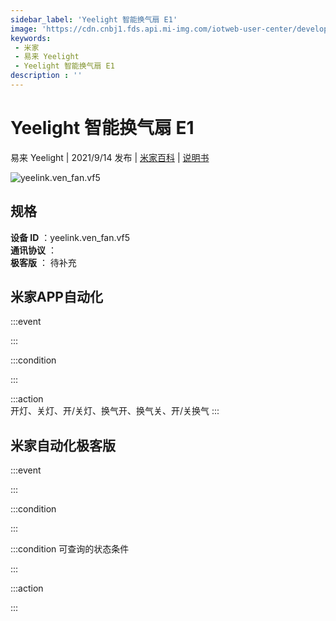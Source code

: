 ```yaml
---
sidebar_label: 'Yeelight 智能换气扇 E1'
image: 'https://cdn.cnbj1.fds.api.mi-img.com/iotweb-user-center/developer_1679047957879pMHZcjOC.png?GalaxyAccessKeyId=AKVGLQWBOVIRQ3XLEW&Expires=9223372036854775807&Signature=IbebM9BQqh5rPayLj99Nlzjenz0='
keywords: 
 - 米家
 - 易来 Yeelight
 - Yeelight 智能换气扇 E1
description : ''
---
```

# Yeelight 智能换气扇 E1

易来 Yeelight | 2021/9/14 发布 | [米家百科](https://home.mi.com/webapp/content/baike/product/index.html?model=yeelink.ven_fan.vf5) | [说明书](https://home.mi.com/views/introduction.html?model=yeelink.ven_fan.vf5&region=cn)

![yeelink.ven_fan.vf5](https://cdn.cnbj1.fds.api.mi-img.com/iotweb-user-center/developer_1679047957879pMHZcjOC.png?GalaxyAccessKeyId=AKVGLQWBOVIRQ3XLEW&Expires=9223372036854775807&Signature=IbebM9BQqh5rPayLj99Nlzjenz0=)

## 规格  
> 
**设备 ID** ：yeelink.ven_fan.vf5  
**通讯协议** ：  
**极客版**  ： 待补充 


## 米家APP自动化  

:::event  

:::

:::condition  

:::

:::action   
开灯、关灯、开/关灯、换气开、换气关、开/关换气
:::

## 米家自动化极客版  

:::event  

:::

:::condition  

:::

:::condition 可查询的状态条件  

:::

:::action  

:::

        
